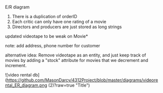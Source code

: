 
E/R diagram

1. There is a duplication of orderID 
2. Each critic can only have one rating of a movie
3. Directors and producers are just stored as long strings

updated videotape to be weak on Movie*

note: add address, phone number for customer

alternative idea: Remove videotape as an entity, and just keep track of movies by adding a "stock" attribute for movies that we decrement and increment.

![video rental db](https://github.com/MasonDarcy/4312Project/blob/master/diagrams/videorental_ER_diagram.png (2)?raw=true "Title")
